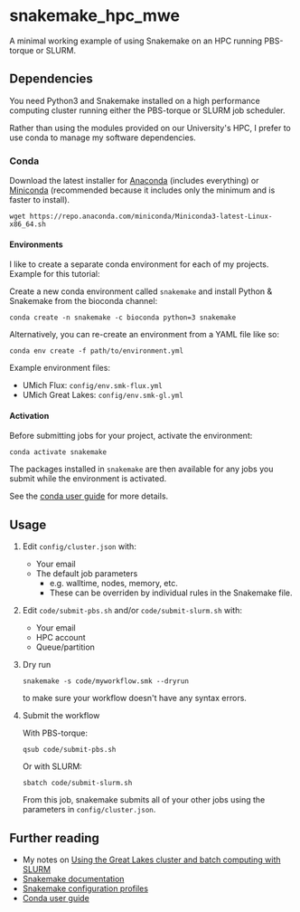 # snakemake_hpc_mwe
A minimal working example of using Snakemake on an HPC running PBS-torque or SLURM.

## Dependencies

You need Python3 and Snakemake installed on a high performance computing cluster running either the PBS-torque or SLURM job scheduler.

Rather than using the modules provided on our University's HPC, I prefer to use conda to manage my software dependencies.

### Conda

Download the latest installer for [Anaconda](https://www.anaconda.com/distribution/#download-section) (includes everything) or [Miniconda](https://docs.conda.io/en/latest/miniconda.html) (recommended because it includes only the minimum and is faster to install).

```
wget https://repo.anaconda.com/miniconda/Miniconda3-latest-Linux-x86_64.sh
```
#### Environments

I like to create a separate conda environment for each of my projects. Example for this tutorial:

Create a new conda environment called `snakemake` and install Python & Snakemake from the bioconda channel:
```
conda create -n snakemake -c bioconda python=3 snakemake
```

Alternatively, you can re-create an environment from a YAML file like so:
```
conda env create -f path/to/environment.yml
```

Example environment files:
- UMich Flux: `config/env.smk-flux.yml`
- UMich Great Lakes: `config/env.smk-gl.yml`

#### Activation

Before submitting jobs for your project, activate the environment:
```
conda activate snakemake
```

The packages installed in `snakemake` are then available for any jobs you submit while the environment is activated.

See the [conda user guide](https://docs.conda.io/projects/conda/en/latest/user-guide/getting-started.html) for more details.


## Usage

1. Edit `config/cluster.json` with:
	- Your email
	- The default job parameters
		- e.g. walltime, nodes, memory, etc.
		- These can be overriden by individual rules in the Snakemake file.

1. Edit `code/submit-pbs.sh` and/or `code/submit-slurm.sh` with:
	- Your email
	- HPC account
	- Queue/partition

1. Dry run
	```
	snakemake -s code/myworkflow.smk --dryrun
	```
	to make sure your workflow doesn't have any syntax errors.

1. Submit the workflow

	With PBS-torque:
	```
	qsub code/submit-pbs.sh
	```
	Or with SLURM:
	```
	sbatch code/submit-slurm.sh
	```

	From this job, snakemake submits all of your other jobs using the parameters in `config/cluster.json`.

## Further reading

- My notes on [Using the Great Lakes cluster and batch computing with SLURM](https://github.com/SchlossLab/Great_Lakes_SLURM)
- [Snakemake documentation](https://snakemake.readthedocs.io/en/stable/index.html)
- [Snakemake configuration profiles](https://github.com/Snakemake-Profiles/doc)
- [Conda user guide](https://docs.conda.io/projects/conda/en/latest/user-guide/getting-started.html)
